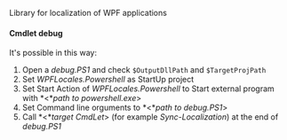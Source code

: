 Library for localization of WPF applications

#### Cmdlet debug

It's possible in this way:

1. Open a *debug.PS1* and check `$OutputDllPath` and `$TargetProjPath`
2. Set *WPFLocales.Powershell* as StartUp project
3. Set Start Action of *WPFLocales.Powershell* to Start external program with *<**path to powershell.exe*>
4. Set Command line orguments to  *<**path to debug.PS1*>
5. Call *<**target CmdLet*> (for example *Sync-Localization*) at the end of *debug.PS1*
